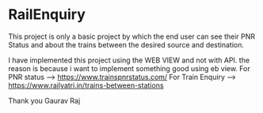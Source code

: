 # RailEnquiry

This project is only a basic project by which the end user can see their PNR Status and about the trains between the desired source and destination.

I have implemented this project using the WEB VIEW and not with API. the reason is because i want to implement something good using eb view.
For PNR status --> https://www.trainspnrstatus.com/
For Train Enquiry --> https://www.railyatri.in/trains-between-stations


Thank you
Gaurav Raj
